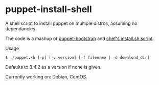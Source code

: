 puppet-install-shell
====================

A shell script to install puppet on multiple distros, assuming no dependancies.

The code is a mashup of [puppet-bootstrap](https://github.com/hashicorp/puppet-bootstrap) and [chef's install.sh script](https://www.getchef.com/chef/install.sh).

Usage
```
$ ./puppet.sh [-p] [-v version] [-f filename | -d download_dir]
```

Defaults to 3.4.2 as a version if none is given.

Currently working on: Debian, CentOS.
